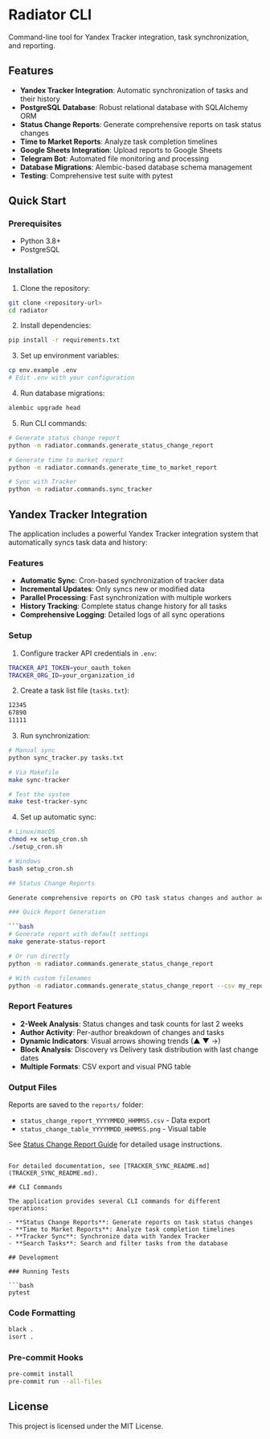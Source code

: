 # Radiator CLI

Command-line tool for Yandex Tracker integration, task synchronization, and reporting.

## Features

- **Yandex Tracker Integration**: Automatic synchronization of tasks and their history
- **PostgreSQL Database**: Robust relational database with SQLAlchemy ORM
- **Status Change Reports**: Generate comprehensive reports on task status changes
- **Time to Market Reports**: Analyze task completion timelines
- **Google Sheets Integration**: Upload reports to Google Sheets
- **Telegram Bot**: Automated file monitoring and processing
- **Database Migrations**: Alembic-based database schema management
- **Testing**: Comprehensive test suite with pytest

## Quick Start

### Prerequisites

- Python 3.8+
- PostgreSQL

### Installation

1. Clone the repository:
```bash
git clone <repository-url>
cd radiator
```

2. Install dependencies:
```bash
pip install -r requirements.txt
```

3. Set up environment variables:
```bash
cp env.example .env
# Edit .env with your configuration
```

4. Run database migrations:
```bash
alembic upgrade head
```

5. Run CLI commands:
```bash
# Generate status change report
python -m radiator.commands.generate_status_change_report

# Generate time to market report
python -m radiator.commands.generate_time_to_market_report

# Sync with Tracker
python -m radiator.commands.sync_tracker
```

## Yandex Tracker Integration

The application includes a powerful Yandex Tracker integration system that automatically syncs task data and history:

### Features

- **Automatic Sync**: Cron-based synchronization of tracker data
- **Incremental Updates**: Only syncs new or modified data
- **Parallel Processing**: Fast synchronization with multiple workers
- **History Tracking**: Complete status change history for all tasks
- **Comprehensive Logging**: Detailed logs of all sync operations

### Setup

1. Configure tracker API credentials in `.env`:
```bash
TRACKER_API_TOKEN=your_oauth_token
TRACKER_ORG_ID=your_organization_id
```

2. Create a task list file (`tasks.txt`):
```txt
12345
67890
11111
```

3. Run synchronization:
```bash
# Manual sync
python sync_tracker.py tasks.txt

# Via Makefile
make sync-tracker

# Test the system
make test-tracker-sync
```

4. Set up automatic sync:
```bash
# Linux/macOS
chmod +x setup_cron.sh
./setup_cron.sh

# Windows
bash setup_cron.sh

## Status Change Reports

Generate comprehensive reports on CPO task status changes and author activity:

### Quick Report Generation

```bash
# Generate report with default settings
make generate-status-report

# Or run directly
python -m radiator.commands.generate_status_change_report

# With custom filenames
python -m radiator.commands.generate_status_change_report --csv my_report.csv --table my_table.png
```

### Report Features

- **2-Week Analysis**: Status changes and task counts for last 2 weeks
- **Author Activity**: Per-author breakdown of changes and tasks
- **Dynamic Indicators**: Visual arrows showing trends (▲ ▼ →)
- **Block Analysis**: Discovery vs Delivery task distribution with last change dates
- **Multiple Formats**: CSV export and visual PNG table

### Output Files

Reports are saved to the `reports/` folder:
- `status_change_report_YYYYMMDD_HHMMSS.csv` - Data export
- `status_change_table_YYYYMMDD_HHMMSS.png` - Visual table

See [Status Change Report Guide](docs/guides/STATUS_CHANGE_REPORT_GUIDE.md) for detailed usage instructions.
```

For detailed documentation, see [TRACKER_SYNC_README.md](TRACKER_SYNC_README.md).

## CLI Commands

The application provides several CLI commands for different operations:

- **Status Change Reports**: Generate reports on task status changes
- **Time to Market Reports**: Analyze task completion timelines
- **Tracker Sync**: Synchronize data with Yandex Tracker
- **Search Tasks**: Search and filter tasks from the database

## Development

### Running Tests

```bash
pytest
```

### Code Formatting

```bash
black .
isort .
```

### Pre-commit Hooks

```bash
pre-commit install
pre-commit run --all-files
```

## License

This project is licensed under the MIT License.
